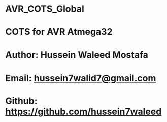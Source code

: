 # AVR_COTS_Global
# COTS for AVR Atmega32
# Author: Hussein Waleed Mostafa
# Email: hussein7walid7@gmail.com
# Github: https://github.com/hussein7waleed

